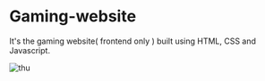# Gaming-website
It's the gaming website( frontend only ) built using HTML, CSS and Javascript.


![thu](https://user-images.githubusercontent.com/59221275/139517469-5c361cae-25b0-4e81-957c-3fcee2c001db.png)
